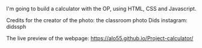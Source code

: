 I'm going to build a calculator with the OP, using HTML, CSS and Javascript.


Credits for the creator of the photo:
the classroom photo
Dids
instagram: didssph


The live preview of the webpage: https://alo55.github.io/Project-calculator/
